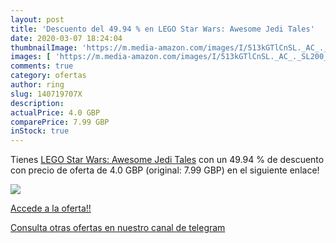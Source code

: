 ```yaml
---
layout: post
title: 'Descuento del 49.94 % en LEGO Star Wars: Awesome Jedi Tales'
date: 2020-03-07 18:24:04
thumbnailImage: 'https://m.media-amazon.com/images/I/513kGTlCnSL._AC_._SL200_.jpg'
images: [ 'https://m.media-amazon.com/images/I/513kGTlCnSL._AC_._SL200_.jpg' ]
comments: true
category: ofertas
author: ring
slug: 140719707X
description:
actualPrice: 4.0 GBP
comparePrice: 7.99 GBP
inStock: true
---
```


Tienes [LEGO Star Wars: Awesome Jedi Tales](https://www.amazon.com/dp/140719707X/?tag=redken08-20) con un 49.94 % de descuento con precio de oferta de 4.0 GBP (original: 7.99 GBP) en el siguiente enlace!

[![](https://m.media-amazon.com/images/I/513kGTlCnSL._AC_._SL200_.jpg)](https://www.amazon.com/dp/140719707X/?tag=redken08-20)

[Accede a la oferta!!](https://www.amazon.com/dp/140719707X/?tag=redken08-20)

[Consulta otras ofertas en nuestro canal de telegram](https://t.me/s/ofertas25)
